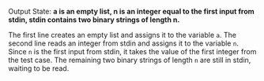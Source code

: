 Output State: **a is an empty list, n is an integer equal to the first input from stdin, stdin contains two binary strings of length n.**

The first line creates an empty list and assigns it to the variable `a`. The second line reads an integer from stdin and assigns it to the variable `n`. Since `n` is the first input from stdin, it takes the value of the first integer from the test case. The remaining two binary strings of length `n` are still in stdin, waiting to be read.